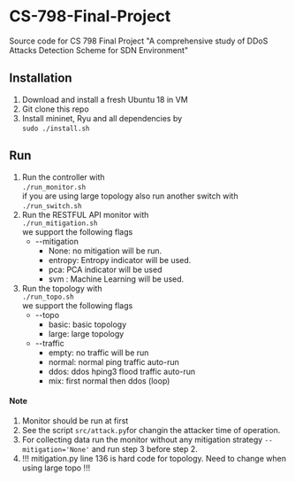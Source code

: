 # CS-798-Final-Project
Source code for CS 798 Final Project "A comprehensive study of DDoS Attacks Detection Scheme for SDN Environment"

## Installation
1. Download and install a fresh Ubuntu 18 in VM
2. Git clone this repo
3. Install mininet, Ryu and all dependencies by   
   `sudo ./install.sh`

## Run

1. Run the controller with  
   `./run_monitor.sh`  
   if you are using large topology also run another switch with  
   `./run_switch.sh`  
2. Run the RESTFUL API monitor with  
   `./run_mitigation.sh`  
   we support the following flags  
   - --mitigation
      - None: no mitigation will be run.
      - entropy: Entropy indicator will be used.
      - pca: PCA indicator will be used
      - svm : Machine Learning will be used. 
3. Run the topology with  
   `./run_topo.sh`  
   we support the following flags  
   - --topo
      - basic: basic topology
      - large: large topology
   - --traffic
      - empty: no traffic will be run
      - normal: normal ping traffic auto-run
      - ddos: ddos hping3 flood traffic auto-run
      - mix: first normal then ddos (loop)

#### Note

1. Monitor should be run at first
2. See the script `src/attack.py`for changin the attacker time of operation. 
3. For collecting data run the monitor without any mitigation strategy `--mitigation='None'` and run step 3 before step 2.
4. !!! mitigation.py line 136 is hard code for topology. Need to change when using large topo !!!


